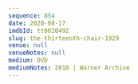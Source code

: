 ```yaml
---
sequence: 854
date: 2020-08-17
imdbId: tt0020492
slug: the-thirteenth-chair-1929
venue: null
venueNotes: null
medium: DVD
mediumNotes: 2018 | Warner Archive
---
```

